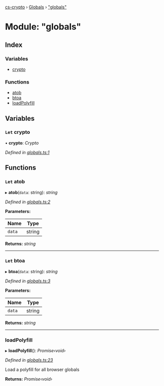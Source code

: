 [cs-crypto](../README.md) › [Globals](../globals.md) › ["globals"](_globals_.md)

# Module: "globals"

## Index

### Variables

* [crypto](_globals_.md#let-crypto)

### Functions

* [atob](_globals_.md#let-atob)
* [btoa](_globals_.md#let-btoa)
* [loadPolyfill](_globals_.md#loadpolyfill)

## Variables

### `Let` crypto

• **crypto**: *Crypto*

*Defined in [globals.ts:1](https://github.com/very-amused/CS-crypto/blob/58b6d68/src/globals.ts#L1)*

## Functions

### `Let` atob

▸ **atob**(`data`: string): *string*

*Defined in [globals.ts:2](https://github.com/very-amused/CS-crypto/blob/58b6d68/src/globals.ts#L2)*

**Parameters:**

Name | Type |
------ | ------ |
`data` | string |

**Returns:** *string*

___

### `Let` btoa

▸ **btoa**(`data`: string): *string*

*Defined in [globals.ts:3](https://github.com/very-amused/CS-crypto/blob/58b6d68/src/globals.ts#L3)*

**Parameters:**

Name | Type |
------ | ------ |
`data` | string |

**Returns:** *string*

___

###  loadPolyfill

▸ **loadPolyfill**(): *Promise‹void›*

*Defined in [globals.ts:23](https://github.com/very-amused/CS-crypto/blob/58b6d68/src/globals.ts#L23)*

Load a polyfill for all browser globals

**Returns:** *Promise‹void›*
